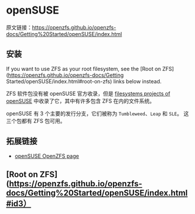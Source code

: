 # openSUSE
原文链接：https://openzfs.github.io/openzfs-docs/Getting%20Started/openSUSE/index.html

## 安装
If you want to use ZFS as your root filesystem, see the [Root on ZFS](https://openzfs.github.io/openzfs-docs/Getting Started/openSUSE/index.html#root-on-zfs) links below instead.


ZFS 软件包没有被 openSUSE 官方收录，但是
[filesystems projects of openSUSE](https://software.opensuse.org/download.html?project=filesystems&package=zfs) 中收录了它，其中有许多包含 ZFS 在内的文件系统。

openSUSE 有 3 个主要的发行分支，它们被称为 `Tumbleweed`、`Leap` 和 `SLE`。 这三个包都有 ZFS 包可用。

## 拓展链接

- [openSUSE OpenZFS page](https://en.opensuse.org/OpenZFS)

## [Root on ZFS](https://openzfs.github.io/openzfs-docs/Getting%20Started/openSUSE/index.html#id3）

